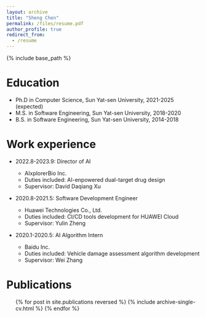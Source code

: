 ```yaml
---
layout: archive
title: "Sheng Chen"
permalink: /files/resume.pdf
author_profile: true
redirect_from:
  - /resume
---
```


{% include base_path %}

Education
======
* Ph.D in Computer Science, Sun Yat-sen University, 2021-2025 (expected)
* M.S. in Software Engineering, Sun Yat-sen University, 2018-2020
* B.S. in Software Engineering, Sun Yat-sen University, 2014-2018

Work experience
======
* 2022.8-2023.9: Director of AI
  * AIxplorerBio Inc.
  * Duties included: AI-enpowered dual-target drug design
  * Supervisor: David Daqiang Xu

* 2020.8-2021.5: Software Development Engineer
  * Huawei Technologies Co., Ltd.
  * Duties included: CI/CD tools development for HUAWEI Cloud
  * Supervisor: Yulin Zheng

* 2020.1-2020.5: AI Algorithm Intern
  * Baidu Inc.
  * Duties included: Vehicle damage assessment algorithm development
  * Supervisor: Wei Zhang

Publications
======
  <ul>{% for post in site.publications reversed %}
    {% include archive-single-cv.html %}
  {% endfor %}</ul>
  

